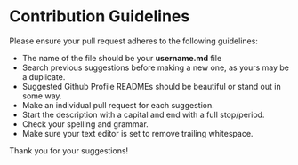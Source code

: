 # Contribution Guidelines

Please ensure your pull request adheres to the following guidelines:

- The name of the file should be your **username.md** file
- Search previous suggestions before making a new one, as yours may be a duplicate.
- Suggested Github Profile READMEs should be beautiful or stand out in some way.
- Make an individual pull request for each suggestion.
- Start the description with a capital and end with a full stop/period.
- Check your spelling and grammar.
- Make sure your text editor is set to remove trailing whitespace.

Thank you for your suggestions!
